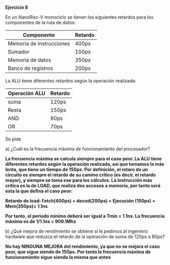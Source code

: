 **Ejercicio 8**

En un NanoRisc-V monociclo se tienen los siguientes retardos para los componentes de la ruta de datos:

|Componente| 	Retardo|
|--|--|
|Memoria de instrucciones 	|400ps|
|Sumador 	|100ps|
|Memoria de datos| 	350ps|
|Banco de registros| 	200ps|

La ALU tiene diferentes retardos según la operación realizada:

|Operación ALU| 	Retardo|
|--|--|
|suma| 	120ps|
|Resta| 	150ps|
|AND |	80ps|
|OR |	70ps|

Se pide

a) ¿Cuál es la frecuencia máxima de funcionamiento del procesador?

**La frecuencia máxima se calcula siempre para el caso peor. La ALU tiene diferentes retardos según la operación realizada, así que tomamos la más lenta, que tiene un tiempo de 150ps. Por definición, el retaro de un circuito es siempre el retardo de su camino crítico (es decir, el retardo mayor), y siempre se toma ese para los cálculos. La instrucción más crítica es la de LOAD, que realiza dos accesos a memoria, por tanto será esta la que defina el caso peor:**

**Retardo de load: Fetch(400ps) + decod(200ps) + Ejecución (150ps) + Mem(350ps)= 1.1ns**

**Por tanto, el periodo mínimo deberá ser igual a Tmin = 1.1ns. La frecuencia máxima es de 1/1.1ns = 909.1Mhz**

b) ¿Qué mejora de rendimiento se obtiene si le pedimos al ingeniero hardware que reduzca el retardo de la operación de suma de 120ps a 80ps?

**No hay NINGUNA MEJORA del rendimiento, ya que no se mejora el caso peor, que sigue siendo de 150ps. Por tanto la frecuencia máxima de funcionamiento sigue siendo la misma que antes**
